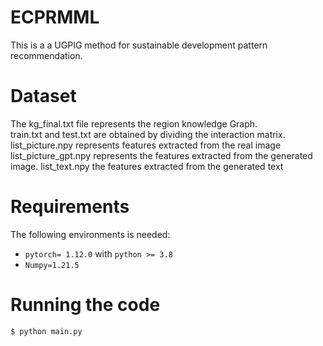 # ECPRMML
This is a a UGPIG method for sustainable development pattern recommendation.
# Dataset
The kg_final.txt file represents the region knowledge Graph.  
train.txt and test.txt are obtained by dividing the interaction matrix.
list_picture.npy represents features extracted from the real image
list_picture_gpt.npy represents the features extracted from the generated image.
list_text.npy the features extracted from the generated text

# Requirements
The following environments is needed:
- `pytorch= 1.12.0` with `python >= 3.8`
- `Numpy=1.21.5`
# Running the code
 ```
 $ python main.py
  ```
